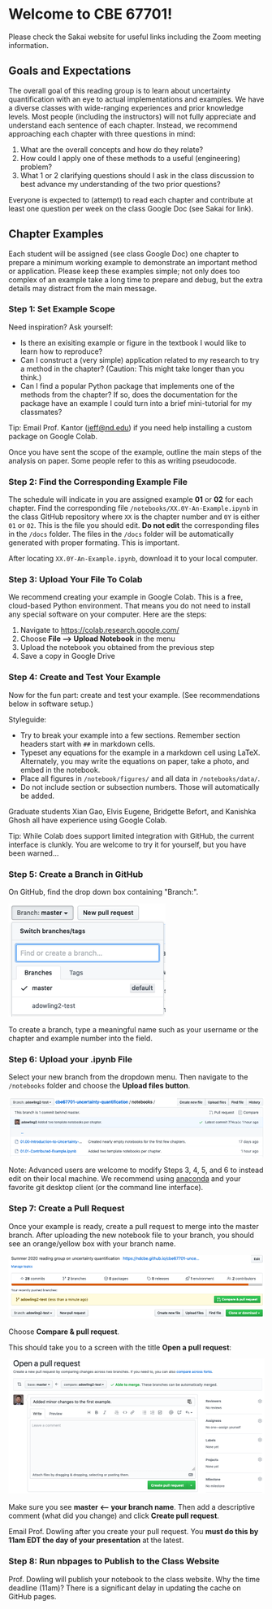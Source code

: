 # Welcome to CBE 67701!

Please check the Sakai website for useful links including the Zoom meeting information.

## Goals and Expectations

The overall goal of this reading group is to learn about uncertainty quantification with an eye to actual implementations and examples. We have a diverse classes with wide-ranging experiences and prior knowledge levels. Most people (including the instructors) will not fully appreciate and understand each sentence of each chapter. Instead, we recommend approaching each chapter with three questions in mind:
1. What are the overall concepts and how do they relate?
2. How could I apply one of these methods to a useful (engineering) problem?
3. What 1 or 2 clarifying questions should I ask in the class discussion to best advance my understanding of the two prior questions?

Everyone is expected to (attempt) to read each chapter and contribute at least one question per week on the class Google Doc (see Sakai for link). 

## Chapter Examples

Each student will be assigned (see class Google Doc) one chapter to prepare a minimum working example to demonstrate an important method or application. Please keep these examples simple; not only does too complex of an example take a long time to prepare and debug, but the extra details may distract from the main message.

### Step 1: Set Example Scope

Need inspiration? Ask yourself:
- Is there an exisiting example or figure in the textbook I would like to learn how to reproduce?
- Can I construct a (very simple) application related to my research to try a method in the chapter? (Caution: This might take longer than you think.)
- Can I find a popular Python package that implements one of the methods from the chapter? If so, does the documentation for the package have an example I could turn into a brief mini-tutorial for my classmates?

Tip: Email Prof. Kantor (jeff@nd.edu) if you need help installing a custom package on Google Colab.

Once you have sent the scope of the example, outline the main steps of the analysis on paper. Some people refer to this as writing pseudocode.

### Step 2: Find the Corresponding Example File

The schedule will indicate in you are assigned example **01** or **02** for each chapter. Find the corresponding file `/notebooks/XX.0Y-An-Example.ipynb` in the class GitHub repository where ``XX`` is the chapter number and `0Y` is either `01` or `02`. This is the file you should edit. **Do not edit** the corresponding files in the `/docs` folder. The files in the  `/docs` folder will be automatically generated with proper formating. This is important.

After locating `XX.0Y-An-Example.ipynb`, download it to your local computer.

### Step 3: Upload Your File To Colab

We recommend creating your example in Google Colab. This is a free, cloud-based Python environment. That means you do not need to install any special software on your computer. Here are the steps:
1. Navigate to https://colab.research.google.com/
2. Choose **File --> Upload Notebook** in the menu
3. Upload the notebook you obtained from the previous step
4. Save a copy in Google Drive

### Step 4: Create and Test Your Example

Now for the fun part: create and test your example. (See recommendations below in software setup.)

Styleguide:
- Try to break your example into a few sections. Remember section headers start with `##` in markdown cells.
- Typeset any equations for the example in a markdown cell using LaTeX. Alternately, you may write the equations on paper, take a photo, and embed in the notebook.
- Place all figures in `/notebook/figures/` and all data in `/notebooks/data/`.
- Do not include section or subsection numbers. Those will automatically be added.

Graduate students Xian Gao, Elvis Eugene, Bridgette Befort, and Kanishka Ghosh all have experience using Google Colab.

Tip: While Colab does support limited integration with GitHub, the current interface is clunkly. You are welcome to try it for yourself, but you have been warned...

### Step 5: Create a Branch in GitHub

On GitHub, find the drop down box containing "Branch:".

![](/notebooks/figures/create-branch.png)

To create a branch, type a meaningful name such as your username or the chapter and example number into the field.

### Step 6: Upload your .ipynb File

Select your new branch from the dropdown menu. Then navigate to the `/notebooks` folder and choose the **Upload files button**.

![](/notebooks/figures/upload-files.png)

Note: Advanced users are welcome to modify Steps 3, 4, 5, and 6 to instead edit on their local machine. We recommend using [anaconda](https://www.anaconda.com/) and your favorite git desktop client (or the command line interface). 

### Step 7: Create a Pull Request

Once your example is ready, create a pull request to merge into the master branch. After uploading the new notebook file to your branch, you should see an orange/yellow box with your branch name.

![](/notebooks/figures/pull-request1.png)

Choose **Compare & pull request**.

This should take you to a screen with the title **Open a pull request**:

![](/notebooks/figures/pull-request2.png)

Make sure you see **master <-- your branch name**. Then add a descriptive comment (what did you change) and click **Create pull request**.

Email Prof. Dowling after you create your pull request. You **must do this by 11am EDT the day of your presentation** at the latest.

### Step 8: Run nbpages to Publish to the Class Website

Prof. Dowling will publish your notebook to the class website. Why the time deadline (11am)? There is a significant delay in updating the cache on GitHub pages.
